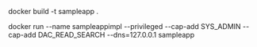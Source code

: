 docker build -t sampleapp .

docker run --name sampleappimpl --privileged --cap-add SYS_ADMIN --cap-add DAC_READ_SEARCH  --dns=127.0.0.1 sampleapp